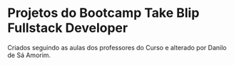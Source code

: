 # Projetos do Bootcamp Take Blip Fullstack Developer

Criados seguindo as aulas dos professores do Curso e alterado por Danilo de Sá Amorim.


